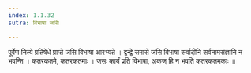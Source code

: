 ```yaml
---
index: 1.1.32
sutra: विभाषा जसि

---
```

पूर्वेण नित्ये प्रतिषेधे प्राप्ते जसि विभाषा आरभ्यते । द्वन्द्वे समासे जसि विभाषा सर्वादीनि सर्वनामसंज्ञानि न भवन्ति । कतरकतमे, कतरकतमाः । जसः कार्यं प्रति विभाषा, अकज् हि न भवति कतरकतमकाः ॥